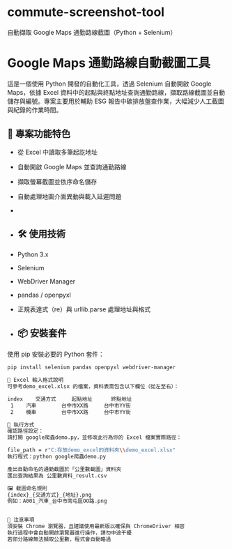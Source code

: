 # commute-screenshot-tool
自動擷取 Google Maps 通勤路線截圖（Python + Selenium）
# Google Maps 通勤路線自動截圖工具

這是一個使用 Python 開發的自動化工具，透過 Selenium 自動開啟 Google Maps，依據 Excel 資料中的起點與終點地址查詢通勤路線，擷取路線截圖並自動儲存與編號。專案主要用於輔助 ESG 報告中碳排放盤查作業，大幅減少人工截圖與紀錄的作業時間。

## 📌 專案功能特色

- 從 Excel 中讀取多筆起訖地址
- 自動開啟 Google Maps 並查詢通勤路線
- 擷取螢幕截圖並依序命名儲存
- 自動處理地圖介面異動與載入延遲問題
- 
- ## 🛠 使用技術
- Python 3.x
- Selenium
- WebDriver Manager
- pandas / openpyxl
- 正規表達式（re）與 urllib.parse 處理地址與格式

- ## 📦 安裝套件

使用 pip 安裝必要的 Python 套件：

```bash
pip install selenium pandas openpyxl webdriver-manager

📑 Excel 輸入格式說明
可參考demo_excel.xlsx 的檔案，資料表需包含以下欄位（從左至右）：

index	 交通方式	  起點地址	    終點地址
 1	  汽車	    台中市XX路	   台中市YY街
 2	  機車	    台中市XX路	   台中市YY街

🚀 執行方式
確認路徑設定：
請打開 google爬蟲demo.py，並修改此行為你的 Excel 檔案實際路徑：

file_path = r"C:存放demo_excel的資料夾\\demo_excel.xlsx"
執行程式：python google爬蟲demo.py

產出自動命名的通勤截圖於「公里數截圖」資料夾
匯出查詢結果為 公里數資料_result.csv

🖼 截圖命名規則
{index}_{交通方式}_{地址}.png
例如：A001_汽車_台中市南屯區OO路.png


🔐 注意事項
須安裝 Chrome 瀏覽器，且建議使用最新版以確保與 ChromeDriver 相容
執行過程中會自動開啟瀏覽器進行操作，請勿中途干擾
若部分路線無法擷取公里數，程式會自動略過
